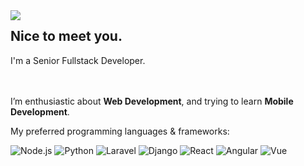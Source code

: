 

<a href="https://github.com/lara-star?tab=repositories">
  <img align="left" src="https://github-readme-stats.vercel.app/api?username=lara-star&show_icons=true&hide_border=true&hide_rank=true&card_width=100"  />
</a>

## Nice to meet you.


I'm a Senior Fullstack Developer.
<br/><br/><br/>

I’m enthusiastic about **Web Development**, and trying to learn **Mobile Development**.

My preferred programming languages & frameworks:

![Node.js](https://img.shields.io/badge/-Node.js-339933?style=flat-square&logo=Node.js&logoColor=fff)
![Python](https://img.shields.io/badge/-Python-3776AB?style=flat-square&logo=Python&logoColor=fff)
![Laravel](https://img.shields.io/badge/-Laravel-47848F?style=flat-square&logo=Laravel&logoColor=fff)
![Django](https://img.shields.io/badge/-Django-47848F?style=flat-square&logo=Django&logoColor=fff)
![React](https://img.shields.io/badge/-React-61DAFB?style=flat-square&logo=React&logoColor=fff)
![Angular](https://img.shields.io/badge/-Angular-339933?style=flat-square&logo=Angular&logoColor=fff)
![Vue](https://img.shields.io/badge/-Vue.js-007ACC?style=flat-square&logo=Vue.js&logoColor=fff)

